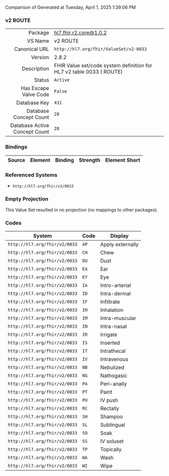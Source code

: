 Comparison of 
Generated at Tuesday, April 1, 2025 1:39:06 PM

### v2 ROUTE

|      |     |
| ---: | --- |
| Package | hl7.fhir.r2.core@1.0.2 |
| VS Name | v2 ROUTE |
| Canonical URL | `http://hl7.org/fhir/ValueSet/v2-0033` |
| Version | 2.8.2 |
| Description | FHIR Value set/code system definition for HL7 v2 table 0033 ( ROUTE) |
| Status | `Active` |
| Has Escape Valve Code | `False` |
| Database Key | `431` |
| Database Concept Count | `28` |
| Database Active Concept Count | `28` |
### Bindings

| Source | Element | Binding | Strength | Element Short |
| ------ | ------- | ------- | -------- | ------------- |

### Referenced Systems

* `http://hl7.org/fhir/v2/0033`
### Empty Projection

This Value Set resulted in no projection (no mappings to other packages).

### Codes

| System | Code | Display |
| ------ | ---- | ------- |
| `http://hl7.org/fhir/v2/0033` | `AP` | Apply externally |
| `http://hl7.org/fhir/v2/0033` | `CH` | Chew |
| `http://hl7.org/fhir/v2/0033` | `DU` | Dust |
| `http://hl7.org/fhir/v2/0033` | `EA` | Ear |
| `http://hl7.org/fhir/v2/0033` | `EY` | Eye |
| `http://hl7.org/fhir/v2/0033` | `IA` | Intro-arterial |
| `http://hl7.org/fhir/v2/0033` | `ID` | Intra-dermal |
| `http://hl7.org/fhir/v2/0033` | `IF` | Infiltrate |
| `http://hl7.org/fhir/v2/0033` | `IH` | Inhalation |
| `http://hl7.org/fhir/v2/0033` | `IM` | Intra-muscular |
| `http://hl7.org/fhir/v2/0033` | `IN` | Intra-nasal |
| `http://hl7.org/fhir/v2/0033` | `IR` | Irrigate |
| `http://hl7.org/fhir/v2/0033` | `IS` | Inserted |
| `http://hl7.org/fhir/v2/0033` | `IT` | Intrathecal |
| `http://hl7.org/fhir/v2/0033` | `IV` | Intravenous |
| `http://hl7.org/fhir/v2/0033` | `NB` | Nebulized |
| `http://hl7.org/fhir/v2/0033` | `NG` | Nathogasic |
| `http://hl7.org/fhir/v2/0033` | `PA` | Peri-anally |
| `http://hl7.org/fhir/v2/0033` | `PT` | Paint |
| `http://hl7.org/fhir/v2/0033` | `PU` | IV push |
| `http://hl7.org/fhir/v2/0033` | `RC` | Rectally |
| `http://hl7.org/fhir/v2/0033` | `SH` | Shampoo |
| `http://hl7.org/fhir/v2/0033` | `SL` | Sublingual |
| `http://hl7.org/fhir/v2/0033` | `SO` | Soak |
| `http://hl7.org/fhir/v2/0033` | `SS` | IV soluset |
| `http://hl7.org/fhir/v2/0033` | `TP` | Topically |
| `http://hl7.org/fhir/v2/0033` | `WA` | Wash |
| `http://hl7.org/fhir/v2/0033` | `WI` | Wipe |
